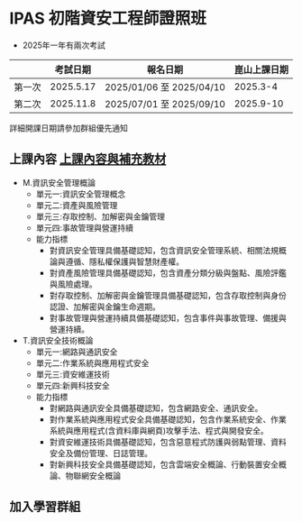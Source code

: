 # IPAS 初階資安工程師證照班
- 2025年一年有兩次考試

||考試日期|報名日期|崑山上課日期|
|----|----|----|----|
|第一次|2025.5.17 |2025/01/06 至 2025/04/10|  2025.3-4|
|第二次|2025.11.8| 2025/07/01 至 2025/09/10 | 2025.9-10|

詳細開課日期請參加群組優先通知

## 上課內容 [上課內容與補充教材](./上課內容與補充教材)
- M.資訊安全管理概論
  - 單元一:資訊安全管理概念
  - 單元二:資產與風險管理
  - 單元三:存取控制、加解密與金鑰管理
  - 單元四:事故管理與營運持續
  - 能力指標
    - 對資訊安全管理具備基礎認知，包含資訊安全管理系統、相關法規概論與遵循、隱私權保護與智慧財產權。
    - 對資產風險管理具備基礎認知，包含資產分類分級與盤點、風險評鑑與風險處理。
    - 對存取控制、加解密與金鑰管理具備基礎認知，包含存取控制與身份認證、加解密與金鑰生命週期。
    - 對事故管理與營運持續具備基礎認知，包含事件與事故管理、備援與營運持續。
- T.資訊安全技術概論
  - 單元一:網路與通訊安全
  - 單元二:作業系統與應用程式安全
  - 單元三:資安維運技術
  - 單元四:新興科技安全
  - 能力指標
    - 對網路與通訊安全具備基礎認知，包含網路安全、通訊安全。
    - 對作業系統與應用程式安全具備基礎認知，包含作業系統安全、作業系統與應用程式(含資料庫與網頁)攻擊手法、程式與開發安全。
    - 對資安維運技術具備基礎認知，包含惡意程式防護與弱點管理、資料安全及備份管理、日誌管理。
    - 對新興科技安全具備基礎認知，包含雲端安全概論、行動裝置安全概論、物聯網安全概論

## 加入學習群組
